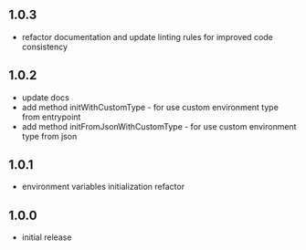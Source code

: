 ## 1.0.3
 - refactor documentation and update linting rules for improved code consistency

## 1.0.2
 - update docs
 - add method initWithCustomType - for use custom environment type from entrypoint
 - add method initFromJsonWithCustomType - for use custom environment type from json

## 1.0.1
 - environment variables initialization refactor

## 1.0.0
 - initial release